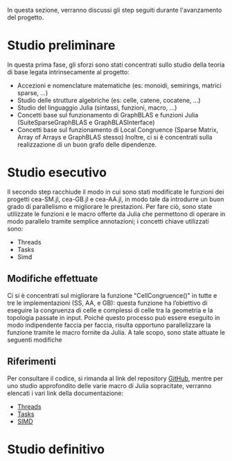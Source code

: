 In questa sezione, verranno discussi gli step seguiti durante l'avanzamento del progetto.

# Studio preliminare
In questa prima fase, gli sforzi sono stati concentrati sullo studio della teoria di base legata intrinsecamente al progetto:
* Accezioni e nomenclature matematiche (es: monoidi, semirings, matrici sparse, ...)
* Studio delle strutture algebriche (es: celle, catene, cocatene, ...)
* Studio del linguaggio Julia (sintassi, funzioni, macro, ...)
* Concetti base sul funzionamento di GraphBLAS e funzioni Julia (SuiteSparseGraphBLAS e GraphBLASInterface)
* Concetti base sul funzionamento di Local Congruence (Sparse Matrix, Array of Arrays e GraphBLAS stesso)
Inoltre, ci si è concentrati sulla realizzazione di un buon grafo delle dipendenze.

# Studio esecutivo
Il secondo step racchiude il modo in cui sono stati modificate le funzioni dei progetti cea-SM.jl, cea-GB.jl e cea-AA.jl, in modo tale da introdurre un buon grado di parallelismo e migliorare le prestazioni. Per fare ciò, sono state utilizzate le funzioni e le macro offerte da Julia che permettono di operare in modo parallelo tramite semplice annotazioni; i concetti chiave utilizzati sono:
* Threads
* Tasks
* Simd

## Modifiche effettuate
Ci si è concentrati sul migliorare la funzione "CellCongruence()" in tutte e tre le implementazioni (SS, AA, e GB): questa funzione ha l’obiettivo di eseguire la congruenza di celle e complessi di celle tra la geometria e la topologia passate in input. Poiché questo processo può essere eseguito in modo indipendente faccia per faccia, risulta opportuno parallelizzare la funzione tramite le macro fornite da Julia. A tale scopo, sono state attuate le seguenti modifiche

## Riferimenti
Per consultare il codice, si rimanda al link del repository [GitHub](https://github.com/Panemiele/LarCongruence.jl), mentre per uno studio approfondito delle varie macro di Julia sopracitate, verranno elencati i vari link della documentazione:
* [Threads](https://docs.julialang.org/en/v1/manual/multi-threading/)
* [Tasks](https://docs.julialang.org/en/v1/manual/asynchronous-programming/)
* [SIMD](https://docs.julialang.org/en/v1/manual/performance-tips/)

# Studio definitivo